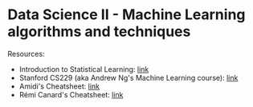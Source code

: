 # Data Science II - Machine Learning algorithms and techniques

Resources:

- Introduction to Statistical Learning: [link](https://www.statlearning.com/)
- Stanford CS229 (aka Andrew Ng's Machine Learning course): [link](http://cs229.stanford.edu/)
- Amidi's Cheatsheet: [link](https://stanford.edu/~shervine/teaching/cs-229/)
- Rémi Canard's Cheatsheet: [link](https://remicnrd.github.io/the-machine-learning-cheatsheet/)
